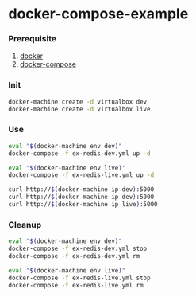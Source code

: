 # docker-compose-example

### Prerequisite
1. [docker](https://www.docker.com/)
2. [docker-compose](https://docs.docker.com/compose/)

### Init
```bash
docker-machine create -d virtualbox dev
docker-machine create -d virtualbox live
```

### Use
```bash
eval "$(docker-machine env dev)"
docker-compose -f ex-redis-dev.yml up -d

eval "$(docker-machine env live)"
docker-compose -f ex-redis-live.yml up -d

curl http://$(docker-machine ip dev):5000
curl http://$(docker-machine ip dev):5000
curl http://$(docker-machine ip live):5000
```

### Cleanup
```bash
eval "$(docker-machine env dev)"
docker-compose -f ex-redis-dev.yml stop
docker-compose -f ex-redis-dev.yml rm

eval "$(docker-machine env live)"
docker-compose -f ex-redis-live.yml stop
docker-compose -f ex-redis-live.yml rm
```
